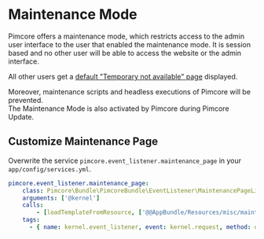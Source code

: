 # Maintenance Mode

Pimcore offers a maintenance mode, which restricts access to the admin user interface to the user that enabled the maintenance mode. It is session based 
and no other user will be able to access the website or the admin interface. 

All other users get a [default "Temporary not available" page](https://rawgit.com/pimcore/pimcore/master/pimcore/lib/Pimcore/Bundle/PimcoreBundle/Resources/misc/maintenance.html) 
displayed. 

Moreover, maintenance scripts and headless executions of Pimcore will be prevented.  
The Maintenance Mode is also activated by Pimcore during Pimcore Update.
 

## Customize Maintenance Page

Overwrite the service `pimcore.event_listener.maintenance_page` in your `app/config/services.yml`. 

```yaml
pimcore.event_listener.maintenance_page:
    class: Pimcore\Bundle\PimcoreBundle\EventListener\MaintenancePageListener
    arguments: ['@kernel']
    calls:
        - [loadTemplateFromResource, ['@@AppBundle/Resources/misc/maintenance.html']]
    tags:
      - { name: kernel.event_listener, event: kernel.request, method: onKernelRequest, priority: 620 }
```
